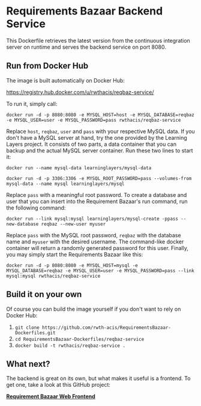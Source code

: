 # Requirements Bazaar Backend Service

This Dockerfile retrieves the latest version from the continuous integration server on runtime and serves the backend service on port 8080.

## Run from Docker Hub
The image is built automatically on Docker Hub:

https://registry.hub.docker.com/u/rwthacis/reqbaz-service/

To run it, simply call:

`docker run -d -p 8080:8080 -e MYSQL_HOST=host -e MYSQL_DATABASE=reqbaz -e MYSQL_USER=user -e MYSQL_PASSWORD=pass rwthacis/reqbaz-service`

Replace `host`, `reqbaz`, `user` and `pass` with your respective MySQL data. If you don't have a MySQL server at hand, try the one provided by the Learning Layers project. It consists of two parts, a data container that you can backup and the actual MySQL server container. Run these two lines to start it:

`docker run --name mysql-data learninglayers/mysql-data`

`docker run -d -p 3306:3306 -e MYSQL_ROOT_PASSWORD=pass --volumes-from mysql-data --name mysql learninglayers/mysql`

Replace `pass` with a meaningful root password. To create a database and user that you can insert into the Requirement Bazaar's run command, run the following command:

`docker run --link mysql:mysql learninglayers/mysql-create -ppass --new-database reqbaz --new-user myuser`

Replace `pass` with the MySQL root password, `reqbaz` with the database name and `myuser` with the desired username. The command-like docker container will return a randomly generated password for this user. Finally, you may simply start the Requirements Bazaar like this:

`docker run -d -p 8080:8080 -e MYSQL_HOST=mysql -e MYSQL_DATABASE=reqbaz -e MYSQL_USER=user -e MYSQL_PASSWORD=pass --link mysql:mysql rwthacis/reqbaz-service`

## Build it on your own
Of course you can build the image yourself if you don't want to rely on Docker Hub:

1. `git clone https://github.com/rwth-acis/RequirementsBazaar-Dockerfiles.git`
2. `cd RequirementsBazaar-Dockerfiles/reqbaz-service`
3. `docker build -t rwthacis/reqbaz-service .`

## What next?
The backend is great on its own, but what makes it useful is a frontend. To get one, take a look at this GitHub project:

**[<i class="icon-link "></i>Requirement Bazaar Web Frontend](https://github.com/rwth-acis/RequirementsBazaar-Dockerfiles/tree/master/reqbaz-web)**
